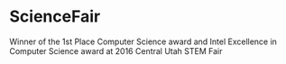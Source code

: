 # ScienceFair
Winner of the 1st Place Computer Science award and Intel Excellence in Computer Science award at 2016 Central Utah STEM Fair
